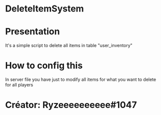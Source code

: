 # DeleteItemSystem

# Presentation
It's a simple script to delete all items in table "user_inventory"

# How to config this
In server file you have just to modify all items for what you want to delete for all players

# Créator: Ryzeeeeeeeeee#1047
